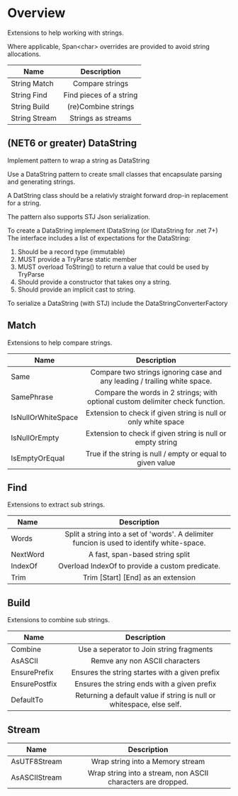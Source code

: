 ﻿# Overview
Extensions to help working with strings.

Where applicable, Span\<char\> overrides are provided to avoid string allocations.

| Name  | Description |
| ---  | :---: |
| String Match  | Compare strings |
| String Find| Find pieces of a string |
| String Build | (re)Combine strings  |
| String Stream| Strings as streams |

## (NET6 or greater) DataString 
Implement pattern to wrap a string as DataString

Use a DataString pattern to create small classes that encapsulate parsing and generating strings.

A DatString class should be a relativly straight forward drop-in replacement for a string.

The pattern also supports STJ Json serialization.

To create a DataString implement IDataString (or IDataString<T> for .net 7+)
The interface includes a list of expectations for the DataString:
1. Should be a record type (immutable)
2. MUST provide a TryParse static member
3. MUST overload ToString() to return a value that could be used by TryParse
4. Should provide a constructor that takes ony a string.
5. Should provide an implicit cast to string.

To serialize a DataString (with STJ) include the DataStringConverterFactory

## Match
Extensions to help compare strings.

| Name  | Description |
| ---  | :---: |
|Same              | Compare two strings ignoring case and any leading / trailing white space.|
|SamePhrase        | Compare the words in 2 strings; with optional custom delimiter check function.|
|IsNullOrWhiteSpace| Extension to check if given string is null or only white space|
|IsNullOrEmpty     | Extension to check if given string is null or empty string|
|IsEmptyOrEqual    | True if the string is null / empty or equal to given value|

## Find
Extensions to extract sub strings.

| Name  | Description |
| ---  | :---: |
|Words| Split a string into a set of 'words'. A delimiter funcion is used to identify white-space.|
|NextWord| A fast, span-based string split|
|IndexOf| Overload IndexOf to provide a custom predicate.|
|Trim | Trim [Start] [End] as an extension|

## Build
Extensions to combine sub strings.

| Name  | Description |
| ---  | :---: |
|Combine| Use a seperator to Join string fragments|
|AsASCII| Remve any non ASCII characters |
|EnsurePrefix| Ensures the string startes with a given prefix |
|EnsurePostfix| Ensures the string ends with a given prefix |
|DefaultTo|Returning a default value if string is null or whitespace, else self. |

## Stream

| Name  | Description |
| ---  | :---: |
|AsUTF8Stream| Wrap string into a Memory stream |
|AsASCIIStream| Wrap string into a stream, non ASCII characters are dropped.|